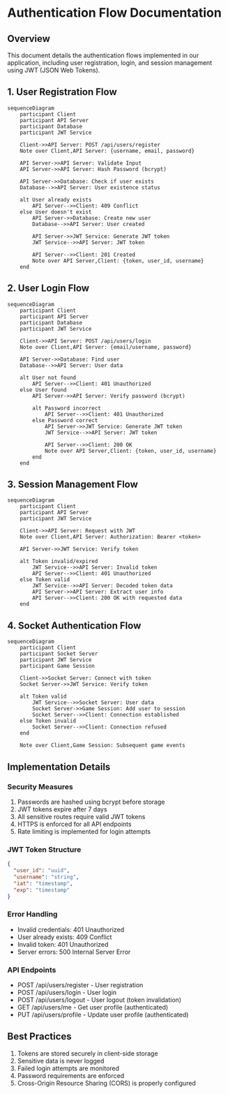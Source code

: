 # Authentication Flow Documentation

## Overview

This document details the authentication flows implemented in our application, including user registration, login, and session management using JWT (JSON Web Tokens).

## 1. User Registration Flow

```mermaid
sequenceDiagram
    participant Client
    participant API Server
    participant Database
    participant JWT Service

    Client->>API Server: POST /api/users/register
    Note over Client,API Server: {username, email, password}

    API Server->>API Server: Validate Input
    API Server->>API Server: Hash Password (bcrypt)

    API Server->>Database: Check if user exists
    Database-->>API Server: User existence status

    alt User already exists
        API Server-->>Client: 409 Conflict
    else User doesn't exist
        API Server->>Database: Create new user
        Database-->>API Server: User created

        API Server->>JWT Service: Generate JWT token
        JWT Service-->>API Server: JWT token

        API Server-->>Client: 201 Created
        Note over API Server,Client: {token, user_id, username}
    end
```

## 2. User Login Flow

```mermaid
sequenceDiagram
    participant Client
    participant API Server
    participant Database
    participant JWT Service

    Client->>API Server: POST /api/users/login
    Note over Client,API Server: {email/username, password}

    API Server->>Database: Find user
    Database-->>API Server: User data

    alt User not found
        API Server-->>Client: 401 Unauthorized
    else User found
        API Server->>API Server: Verify password (bcrypt)

        alt Password incorrect
            API Server-->>Client: 401 Unauthorized
        else Password correct
            API Server->>JWT Service: Generate JWT token
            JWT Service-->>API Server: JWT token

            API Server-->>Client: 200 OK
            Note over API Server,Client: {token, user_id, username}
        end
    end
```

## 3. Session Management Flow

```mermaid
sequenceDiagram
    participant Client
    participant API Server
    participant JWT Service

    Client->>API Server: Request with JWT
    Note over Client,API Server: Authorization: Bearer <token>

    API Server->>JWT Service: Verify token

    alt Token invalid/expired
        JWT Service-->>API Server: Invalid token
        API Server-->>Client: 401 Unauthorized
    else Token valid
        JWT Service-->>API Server: Decoded token data
        API Server->>API Server: Extract user info
        API Server-->>Client: 200 OK with requested data
    end
```

## 4. Socket Authentication Flow

```mermaid
sequenceDiagram
    participant Client
    participant Socket Server
    participant JWT Service
    participant Game Session

    Client->>Socket Server: Connect with token
    Socket Server->>JWT Service: Verify token

    alt Token valid
        JWT Service-->>Socket Server: User data
        Socket Server->>Game Session: Add user to session
        Socket Server-->>Client: Connection established
    else Token invalid
        Socket Server-->>Client: Connection refused
    end

    Note over Client,Game Session: Subsequent game events
```

## Implementation Details

### Security Measures

1. Passwords are hashed using bcrypt before storage
2. JWT tokens expire after 7 days
3. All sensitive routes require valid JWT tokens
4. HTTPS is enforced for all API endpoints
5. Rate limiting is implemented for login attempts

### JWT Token Structure

```json
{
  "user_id": "uuid",
  "username": "string",
  "iat": "timestamp",
  "exp": "timestamp"
}
```

### Error Handling

- Invalid credentials: 401 Unauthorized
- User already exists: 409 Conflict
- Invalid token: 401 Unauthorized
- Server errors: 500 Internal Server Error

### API Endpoints

- POST /api/users/register - User registration
- POST /api/users/login - User login
- POST /api/users/logout - User logout (token invalidation)
- GET /api/users/me - Get user profile (authenticated)
- PUT /api/users/profile - Update user profile (authenticated)

## Best Practices

1. Tokens are stored securely in client-side storage
2. Sensitive data is never logged
3. Failed login attempts are monitored
4. Password requirements are enforced
5. Cross-Origin Resource Sharing (CORS) is properly configured

